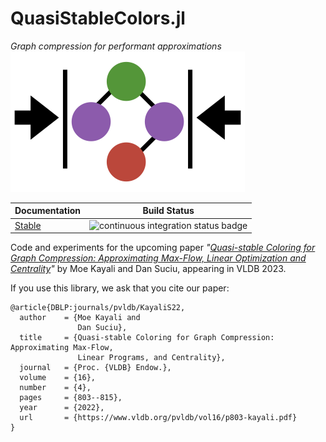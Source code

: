 # QuasiStableColors.jl
*Graph compression for performant approximations*  
![Project logo](docs/src/assets/logo.png)  

| Documentation  | Build Status |
| ------------- | ------------- |
| [Stable](https://mkyl.github.io/QuasiStableColors.jl/stable/)  | ![continuous integration status badge](https://github.com/mkyl/QuasiStableColors.jl/actions/workflows/CI.yml/badge.svg)  |

Code and experiments for the upcoming paper *"[Quasi-stable Coloring
for Graph Compression: Approximating Max-Flow, Linear Optimization
and Centrality](https://arxiv.org/abs/2211.11912)"* by Moe Kayali and Dan Suciu,
appearing in VLDB 2023.

If you use this library, we ask that you cite our paper:
```
@article{DBLP:journals/pvldb/KayaliS22,
  author    = {Moe Kayali and
               Dan Suciu},
  title     = {Quasi-stable Coloring for Graph Compression: Approximating Max-Flow,
               Linear Programs, and Centrality},
  journal   = {Proc. {VLDB} Endow.},
  volume    = {16},
  number    = {4},
  pages     = {803--815},
  year      = {2022},
  url       = {https://www.vldb.org/pvldb/vol16/p803-kayali.pdf}
}
```
